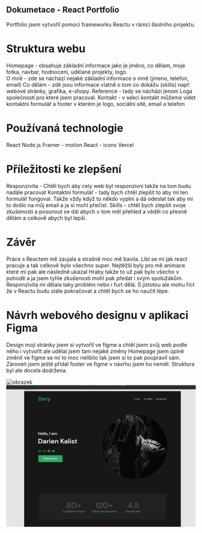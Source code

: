 ## Dokumetace - React Portfolio 
Portfolio jsem vytvořil pomoci frameworku Reactu v rámci školního projektu.
# Struktura webu 
Homepage - obsahuje základní informace jako je jméno, co dělam, moje fotka, navbar, hodnocení, udělané projekty, logo.  
O mně - zde se náchází nejaké základní informace o mně (jmeno, telefon, email)
Co dělám - zdě jsou informace vlatně o tom co dokážu (skills) např: webové stránky, grafika, e-shopy. 
Reference - tady se náchází jenom Loga společností pro které jsem pracoval.
Kontakt - v sekci kontakt můžeme videt kontaktní formulář a footer v kterém je logo, sociální sítě, email a telefon 
# Používaná technologie
React
Node.js
Framer - motion
React - icons 
Vercel 
# Příležitosti ke zlepšení
Responzivita - Chtěl bych aby cely web byl responzivní takže na tom budu nadále pracovat 
Kontaktní formulář - tady bych chtěl zlepšit to aby mi ten formulář fungoval. Takže vždy když to někdo vyplní a dá odeslat tak aby mi to došlo na můj email a ja si mohl přečíst.
Skills - chtěl bych zlepšit svoje zkušenosti a posunout se dál abych v tom měl přehled a věděl co přesně dělám a celkově abych byl lepší. 
# Závěr
Práce s Reactem mě zaujala a strašně moc mě bavila. 
Libí se mi jak react pracuje a tak celkově bylo všechno super.
Nejtěžší byly pro mě animace které mi pak ale následně ukázal Hraby takže to už pak bylo všecho v pohodě a ja jsem tyhle zkušenosti mohl pak předat i svým spolužákům.
Responzivita mi dělala taky problém nebo i furt dělá.
S jistotou ale mohu říct že v Reactu budu stále pokračovat a chtěl bych se ho naučit lépe.
# Návrh webového designu v aplikaci Figma
Design mojí stránky jsem si vytvořil ve figme a chtěl jsem svůj web podle něho i vytvořít ale udělal jsem tam nejaké změny
Homepage jsem úplně změnil ve figme se mi to moc nelibilo tak jsem si to pak poupravil sám.
Zároveń jsem ještě přidal footer ve figme v návrhu jsem ho neměl.
Struktura byl ale docela dodržena.

![obrazek](https://github.com/kalibear99/React_ukol/assets/148329667/21d761ff-9dd3-416f-97e3-b23c74f9627a)
![homepage](https://github.com/kalibear99/React_ukol/blob/main/public/homepage.png?raw=true)

